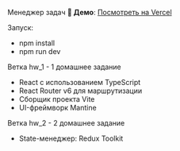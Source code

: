 Менеджер задач
**🔗 Демо**: [Посмотреть на Vercel](https://taskmanager-mantine-t1-h0buikuce-c0derec0des-projects.vercel.app)

Запуск:
- npm install
- npm run dev 

Ветка hw_1 - 1 домашнее задание 
- React с использованием TypeScript
- React Router v6 для маршрутизации
- Сборщик проекта Vite
- UI-фреймворк Mantine

Ветка hw_2 - 2 домашнее задание
- State-менеджер: Redux Toolkit
